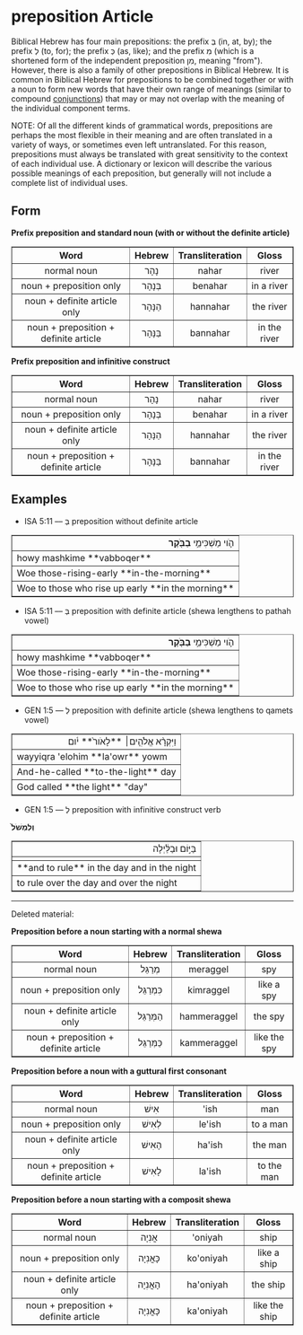 # preposition Article
Biblical Hebrew has four main prepositions: the prefix בְּ (in, at, by); the prefix לְ (to, for); the prefix כְּ (as, like); and the prefix מִ (which is a shortened form of the independent preposition מִן, meaning "from"). However, there is also a family of other prepositions in Biblical Hebrew. It is common in Biblical Hebrew for prepositions to be combined together or with a noun to form new words that have their own range of meanings (similar to compound [conjunctions](https://git.door43.org/Door43/en-uhg/src/master/content/conjunction/02.md)) that may or may not overlap with the meaning of the individual component terms.

NOTE: Of all the different kinds of grammatical words, prepositions are perhaps the most flexible in their meaning and are often translated in a variety of ways, or sometimes even left untranslated. For this reason, prepositions must always be translated with great sensitivity to the context of each individual use.  A dictionary or lexicon will describe the various possible meanings of each preposition, but generally will not include a complete list of individual uses.


## Form

**Prefix preposition and standard noun (with or without the definite article)**
<table border="1" class="docutils">
<tr class="row-odd"><th>Word</th><th>Hebrew</th><th>Transliteration</th><th>Gloss</th>
</tr>
<tr class="row-even" align="center"><td>normal noun</td><td>נָהָר</td><td>nahar</td><td>river</td>
</tr>
<tr class="row-odd" align="center"><td>noun + preposition only</td><td>בְּנָהָר</td><td>benahar</td><td>in a river</td>
</tr>
<tr class="row-even" align="center"><td>noun + definite article only</td><td>הַנָּהָר</td><td>hannahar</td><td>the river</td>
</tr>
<tr class="row-odd" align="center"><td>noun + preposition + definite article</td><td>בַּנָּהָר</td><td>bannahar</td><td>in the river</td>
</tr>
</tbody>
</table>

**Prefix preposition and infinitive construct**
<table border="1" class="docutils">
<tr class="row-odd"><th>Word</th><th>Hebrew</th><th>Transliteration</th><th>Gloss</th>
</tr>
<tr class="row-even" align="center"><td>normal noun</td><td>נָהָר</td><td>nahar</td><td>river</td>
</tr>
<tr class="row-odd" align="center"><td>noun + preposition only</td><td>בְּנָהָר</td><td>benahar</td><td>in a river</td>
</tr>
<tr class="row-even" align="center"><td>noun + definite article only</td><td>הַנָּהָר</td><td>hannahar</td><td>the river</td>
</tr>
<tr class="row-odd" align="center"><td>noun + preposition + definite article</td><td>בַּנָּהָר</td><td>bannahar</td><td>in the river</td>
</tr>
</tbody>
</table>


## Examples

* ISA 5:11 –– בְּ preposition without definite article
<table border="1" class="docutils">
<colgroup>
<col width="100%" />
</colgroup>
<tbody valign="top">
<tr class="row-odd" align="right"><td>הֹ֛וי מַשְׁכִּימֵ֥י <b>בַבֹּ֖קֶר</b></td>
</tr>
<tr class="row-even"><td>howy mashkime **vabboqer**</td>
</tr>
<tr class="row-odd"><td>Woe those-rising-early **in-the-morning**</td>
</tr>
<tr class="row-even"><td>Woe to those who rise up early **in the morning**</td>
</tr>
</tbody>
</table>

* ISA 5:11 –– בְּ preposition with definite article (shewa lengthens to pathah vowel)
<table border="1" class="docutils">
<colgroup>
<col width="100%" />
</colgroup>
<tbody valign="top">
<tr class="row-odd" align="right"><td>הֹ֛וי מַשְׁכִּימֵ֥י <b>בַבֹּ֖קֶר</b></td>
</tr>
<tr class="row-even"><td>howy mashkime **vabboqer**</td>
</tr>
<tr class="row-odd"><td>Woe those-rising-early **in-the-morning**</td>
</tr>
<tr class="row-even"><td>Woe to those who rise up early **in the morning**</td>
</tr>
</tbody>
</table>

* GEN 1:5 –– לְ preposition with definite article (shewa lengthens to qamets vowel)
<table border="1" class="docutils">
<colgroup>
<col width="100%" />
</colgroup>
<tbody valign="top">
<tr class="row-odd" align="right"><td>וַיִּקְרָ֨א אֱלֹהִ֤ים׀ **לָאֹור֙** יֹ֔ום</td>
</tr>
<tr class="row-even"><td>wayyiqra 'elohim **la'owr** yowm</td>
</tr>
<tr class="row-odd"><td>And-he-called **to-the-light** day</td>
</tr>
<tr class="row-even"><td>God called **the light** "day"</td>
</tr>
</tbody>
</table>

* GEN 1:5 –– לְ preposition with infinitive construct verb
<table border="1" class="docutils">
<colgroup>
<col width="100%" />
</colgroup>
<tbody valign="top">
<tr class="row-odd" align="right"><b>וְלִמְשֹׁל֙</b><td> בַּיּ֣וֹם וּבַלַּ֔יְלָה</td>
</tr>
<tr class="row-even"><td></td>
</tr>
<tr class="row-odd"><td>**and to rule** in the day and in the night</td>
</tr>
<tr class="row-even"><td>to rule over the day and over the night</td>
</tr>
</tbody>
</table>

--------------------------

Deleted material:

**Preposition before a noun starting with a normal shewa**
<table border="1" class="docutils">
<tr class="row-odd"><th>Word</th><th>Hebrew</th><th>Transliteration</th><th>Gloss</th>
</tr>
<tr class="row-even" align="center"><td>normal noun</td><td>מְרַגֵּל</td><td>meraggel</td><td>spy</td>
</tr>
<tr class="row-odd" align="center"><td>noun + preposition only</td><td>כִּמְרַגֵּל</td><td>kimraggel</td><td>like a spy</td>
</tr>
<tr class="row-even" align="center"><td>noun + definite article only</td><td>הַמְּרַגֵּל</td><td>hammeraggel</td><td>the spy</td>
</tr>
<tr class="row-odd" align="center"><td>noun + preposition + definite article</td><td>כַּמְּרַגֵּל</td><td>kammeraggel</td><td>like the spy</td>
</tr>
</tbody>
</table>

**Preposition before a noun with a guttural first consonant**
<table border="1" class="docutils">
<tr class="row-odd"><th>Word</th><th>Hebrew</th><th>Transliteration</th><th>Gloss</th>
</tr>
<tr class="row-even" align="center"><td>normal noun</td><td>אִישׁ</td><td>'ish</td><td>man</td>
</tr>
<tr class="row-odd" align="center"><td>noun + preposition only</td><td>לְאִישׁ</td><td>le'ish</td><td>to a man</td>
</tr>
<tr class="row-even" align="center"><td>noun + definite article only</td><td>הָאִישׁ</td><td>ha'ish</td><td>the man</td>
</tr>
<tr class="row-odd" align="center"><td>noun + preposition + definite article</td><td>לָאִישׁ</td><td>la'ish</td><td>to the man</td>
</tr>
</tbody>
</table>

**Preposition before a noun starting with a composit shewa**
<table border="1" class="docutils">
<tr class="row-odd"><th>Word</th><th>Hebrew</th><th>Transliteration</th><th>Gloss</th>
</tr>
<tr class="row-even" align="center"><td>normal noun</td><td>אֳנִיָה</td><td>'oniyah</td><td>ship</td>
</tr>
<tr class="row-odd" align="center"><td>noun + preposition only</td><td>כָּאֳנִיָה</td><td>ko'oniyah</td><td>like a ship</td>
</tr>
<tr class="row-even" align="center"><td>noun + definite article only</td><td>הָאֳנִיָה</td><td>ha'oniyah</td><td>the ship</td>
</tr>
<tr class="row-odd" align="center"><td>noun + preposition + definite article</td><td>כָּאֳנִיָה</td><td>ka'oniyah</td><td>like the ship</td>
</tr>
</tbody>
</table>